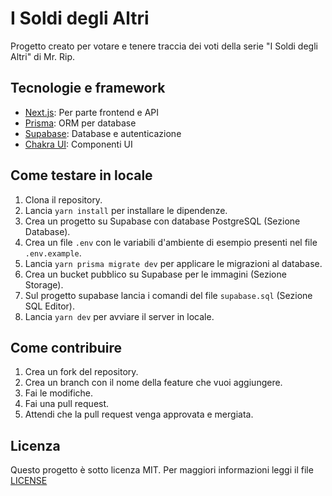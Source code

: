 # I Soldi degli Altri
Progetto creato per votare e tenere traccia dei voti della serie "I Soldi degli Altri" di Mr. Rip.

## Tecnologie e framework
- [Next.js](https://nextjs.org/): Per parte frontend e API
- [Prisma](https://www.prisma.io/): ORM per database
- [Supabase](https://supabase.io/): Database e autenticazione
- [Chakra UI](https://chakra-ui.com/): Componenti UI

## Come testare in locale
1. Clona il repository.
2. Lancia `yarn install` per installare le dipendenze.
3. Crea un progetto su Supabase con database PostgreSQL (Sezione Database).
4. Crea un file `.env` con le variabili d'ambiente di esempio presenti nel file `.env.example`.
5. Lancia `yarn prisma migrate dev` per applicare le migrazioni al database.
6. Crea un bucket pubblico su Supabase per le immagini (Sezione Storage).
7. Sul progetto supabase lancia i comandi del file `supabase.sql` (Sezione SQL Editor).
8. Lancia `yarn dev` per avviare il server in locale.

## Come contribuire
1. Crea un fork del repository.
2. Crea un branch con il nome della feature che vuoi aggiungere.
3. Fai le modifiche.
4. Fai una pull request.
5. Attendi che la pull request venga approvata e mergiata.

## Licenza
Questo progetto è sotto licenza MIT. Per maggiori informazioni leggi il file [LICENSE](LICENSE)
